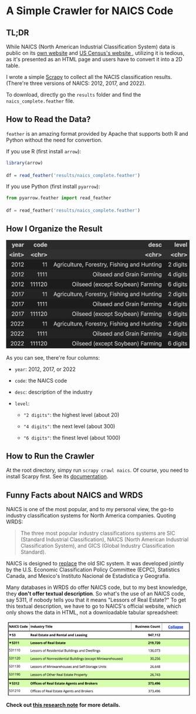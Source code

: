 # A Simple Crawler for NAICS Code

## TL;DR

While NAICS (North American Industrial Classification System) data is public on its [own website](https://www.naics.com/search/) and [US Census's website ](https://www.census.gov/naics/?58967?yearbck=2022), utilizing it is tedious, as it's presented as an HTML page and users have to convert it into a 2D table. 

I wrote a simple [Scrapy](https://scrapy.org/) to collect all the NACIS classification results. (There're three versions of NAICS: 2012, 2017, and 2022).

To download, directly go the `results` folder and find the `naics_complete.feather` file.

## How to Read the Data?
`feather` is an amazing format provided by Apache that supports both R and Python without the need for convertion. 

If you use R (first install `arrow`):
```r
library(arrow)

df = read_feather('results/naics_complete.feather')
```

If you use Python (first install `pyarrow`):
```python
from pyarrow.feather import read_feather

df = read_feather('results/naics_complete.feather')
```

## How I Organize the Result
<img src="images/img-2.png" alt="Preview of the results" width="500">

As you can see, there're four columns:

- `year`: 2012, 2017, or 2022

- `code`: the NAICS code

- `desc`: description of the industry

- `level`: 
    - `"2 digits"`: the highest level (about 20)

    - `"4 digits"`: the next level (about 300)

    - `"6 digits"`: the finest level (about 1000)


## How to Run the Crawler

At the root directory, simpy run `scrapy crawl naics`. Of course, you need to install Scarpy first. See its [documentation](https://scrapy.org/).

## Funny Facts about NAICS and WRDS

NAICS is one of the most popular, and to my personal view, the go-to industry classification systems for North America companies. Quoting WRDS:

> The three most popular industry classifications systems are SIC (Standard Industrial Classification), NAICS (North American Industrial Classification System), and GICS (Global Industry Classification Standard).

NAICS is designed to [replace](https://www.census.gov/naics/?99967) the old SIC system. It was developed jointly by the U.S. Economic Classification Policy Committee (ECPC), Statistics Canada, and Mexico's Instituto Nacional de Estadistica y Geografia.

Many databases in WRDS do offer NAICS code, but to my best knowledge, they **don't offer textual description**. So what's the use of an NAICS code, say 5311, if nobody tells you that it means "Lessors of Real Estate?" To get this textual description, we have to go to NAICS's official website, which only shows the data in HTML, not a downloadable tabular spreadsheet:

![Alt Text](images/img-1.png)


**Check out [this research note](https://yuzhu.run/naics/) for more details.**
